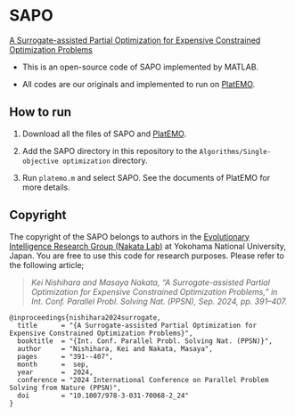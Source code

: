 # SAPO
[A Surrogate-assisted Partial Optimization for Expensive Constrained Optimization Problems](https://link.springer.com/chapter/10.1007/978-3-031-70068-2_24)

- This is an open-source code of SAPO implemented by MATLAB.

- All codes are our originals and implemented to run on [PlatEMO](https://github.com/BIMK/PlatEMO/releases).


## How to run

  1. Download all the files of SAPO and [PlatEMO](https://github.com/BIMK/PlatEMO/releases).
  
  1. Add the SAPO directory in this repository to the `Algorithms/Single-objective optimization` directory.

  1. Run `platemo.m` and select SAPO. See the documents of PlatEMO for more details.


## Copyright

The copyright of the SAPO belongs to authors in the [Evolutionary Intelligence Research Group (Nakata Lab)](http://www.nkt.ynu.ac.jp/en/) at Yokohama National University, Japan. You are free to use this code for research purposes. Please refer to the following article; 
> _Kei Nishihara and Masaya Nakata, “A Surrogate-assisted Partial Optimization for Expensive Constrained Optimization Problems,” in Int. Conf. Parallel Probl. Solving Nat. (PPSN), Sep. 2024, pp. 391–407._


```
@inproceedings{nishihara2024surrogate,
  title      = "{A Surrogate-assisted Partial Optimization for Expensive Constrained Optimization Problems}",
  booktitle  = "{Int. Conf. Parallel Probl. Solving Nat. (PPSN)}",
  author     = "Nishihara, Kei and Nakata, Masaya",
  pages      = "391--407",
  month      =  sep,
  year       =  2024,
  conference = "2024 International Conference on Parallel Problem Solving from Nature (PPSN)",
  doi        = "10.1007/978-3-031-70068-2_24"
}
```
